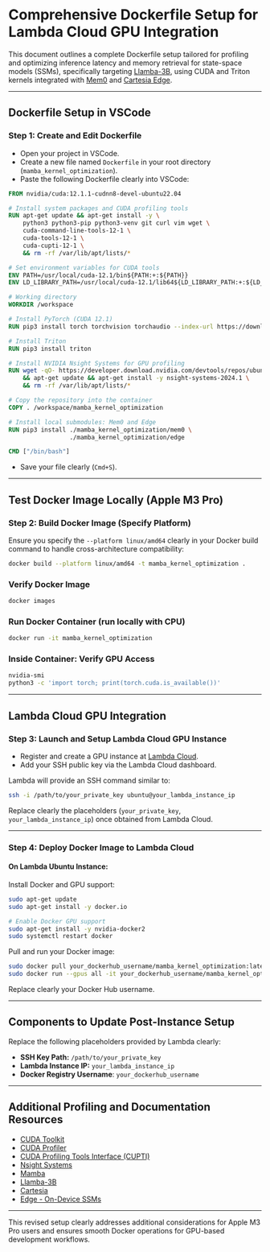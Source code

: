 # Comprehensive Dockerfile Setup for Lambda Cloud GPU Integration

This document outlines a complete Dockerfile setup tailored for profiling and optimizing inference latency and memory retrieval for state-space models (SSMs), specifically targeting [Llamba-3B](https://huggingface.co/cartesia-ai/Llamba-3B), using CUDA and Triton kernels integrated with [Mem0](https://github.com/jameshaydon/mem0) and [Cartesia Edge](https://github.com/cartesia-ai/edge).

---

## Dockerfile Setup in VSCode

### Step 1: Create and Edit Dockerfile

- Open your project in VSCode.
- Create a new file named `Dockerfile` in your root directory (`mamba_kernel_optimization`).
- Paste the following Dockerfile clearly into VSCode:

```Dockerfile
FROM nvidia/cuda:12.1.1-cudnn8-devel-ubuntu22.04

# Install system packages and CUDA profiling tools
RUN apt-get update && apt-get install -y \
    python3 python3-pip python3-venv git curl vim wget \
    cuda-command-line-tools-12-1 \
    cuda-tools-12-1 \
    cuda-cupti-12-1 \
    && rm -rf /var/lib/apt/lists/*

# Set environment variables for CUDA tools
ENV PATH=/usr/local/cuda-12.1/bin${PATH:+:${PATH}}
ENV LD_LIBRARY_PATH=/usr/local/cuda-12.1/lib64${LD_LIBRARY_PATH:+:${LD_LIBRARY_PATH}}

# Working directory
WORKDIR /workspace

# Install PyTorch (CUDA 12.1)
RUN pip3 install torch torchvision torchaudio --index-url https://download.pytorch.org/whl/cu121

# Install Triton
RUN pip3 install triton

# Install NVIDIA Nsight Systems for GPU profiling
RUN wget -qO- https://developer.download.nvidia.com/devtools/repos/ubuntu2204/amd64/nsight-systems-2024.1.list | tee /etc/apt/sources.list.d/nsight-systems.list \
    && apt-get update && apt-get install -y nsight-systems-2024.1 \
    && rm -rf /var/lib/apt/lists/*

# Copy the repository into the container
COPY . /workspace/mamba_kernel_optimization

# Install local submodules: Mem0 and Edge
RUN pip3 install ./mamba_kernel_optimization/mem0 \
                 ./mamba_kernel_optimization/edge

CMD ["/bin/bash"]
```

- Save your file clearly (`Cmd+S`).

---

## Test Docker Image Locally (Apple M3 Pro)

### Step 2: Build Docker Image (Specify Platform)

Ensure you specify the `--platform linux/amd64` clearly in your Docker build command to handle cross-architecture compatibility:

```bash
docker build --platform linux/amd64 -t mamba_kernel_optimization .
```

### Verify Docker Image

```bash
docker images
```

### Run Docker Container (run locally with CPU)

```bash
docker run -it mamba_kernel_optimization

```

### Inside Container: Verify GPU Access

```bash
nvidia-smi
python3 -c 'import torch; print(torch.cuda.is_available())'
```

---

## Lambda Cloud GPU Integration

### Step 3: Launch and Setup Lambda Cloud GPU Instance

- Register and create a GPU instance at [Lambda Cloud](https://lambdalabs.com/service/gpu-cloud).
- Add your SSH public key via the Lambda Cloud dashboard.

Lambda will provide an SSH command similar to:

```bash
ssh -i /path/to/your_private_key ubuntu@your_lambda_instance_ip
```

Replace clearly the placeholders (`your_private_key`, `your_lambda_instance_ip`) once obtained from Lambda Cloud.

---

### Step 4: Deploy Docker Image to Lambda Cloud

#### On Lambda Ubuntu Instance:

Install Docker and GPU support:

```bash
sudo apt-get update
sudo apt-get install -y docker.io

# Enable Docker GPU support
sudo apt-get install -y nvidia-docker2
sudo systemctl restart docker
```

Pull and run your Docker image:

```bash
sudo docker pull your_dockerhub_username/mamba_kernel_optimization:latest
sudo docker run --gpus all -it your_dockerhub_username/mamba_kernel_optimization:latest
```

Replace clearly your Docker Hub username.

---

## Components to Update Post-Instance Setup

Replace the following placeholders provided by Lambda clearly:

- **SSH Key Path:** `/path/to/your_private_key`
- **Lambda Instance IP:** `your_lambda_instance_ip`
- **Docker Registry Username**: `your_dockerhub_username`

---

## Additional Profiling and Documentation Resources

- [CUDA Toolkit](https://developer.nvidia.com/cuda-toolkit)
- [CUDA Profiler](https://developer.nvidia.com/nvidia-visual-profiler)
- [CUDA Profiling Tools Interface (CUPTI)](https://developer.nvidia.com/cuda-profiling-tools-interface)
- [Nsight Systems](https://developer.nvidia.com/nsight-systems)
- [Mamba](https://github.com/state-spaces/mamba)
- [Llamba-3B](https://huggingface.co/cartesia-ai/Llamba-3B)
- [Cartesia](https://cartesia.ai)
- [Edge - On-Device SSMs](https://github.com/cartesia-ai/edge)

---

This revised setup clearly addresses additional considerations for Apple M3 Pro users and ensures smooth Docker operations for GPU-based development workflows.

